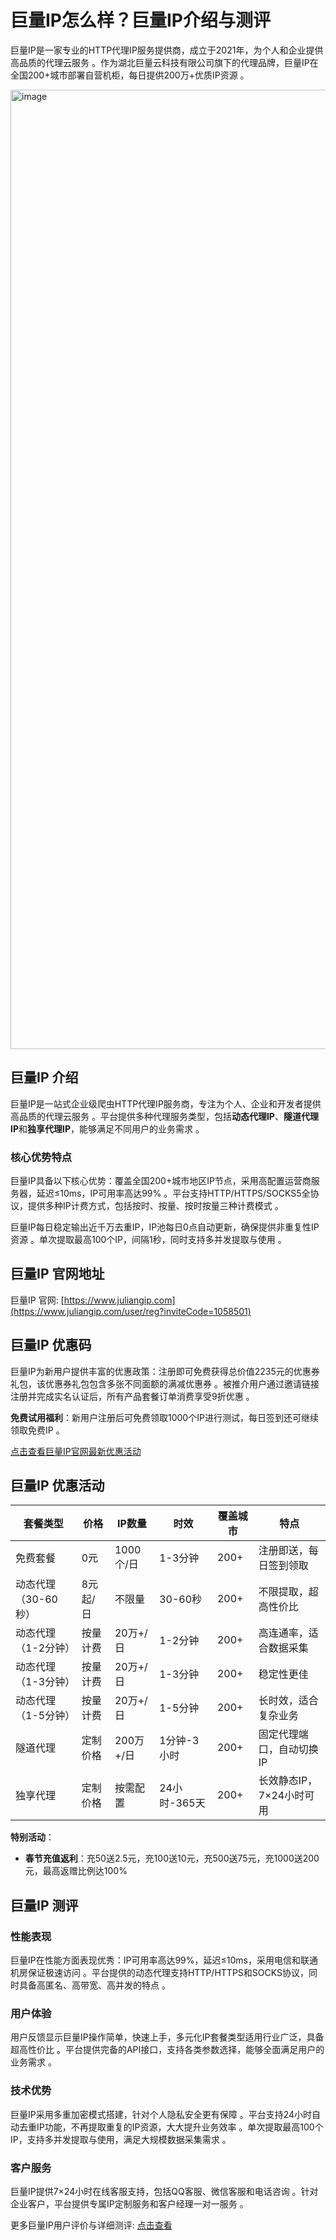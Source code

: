 # 巨量IP怎么样？巨量IP介绍与测评

巨量IP是一家专业的HTTP代理IP服务提供商，成立于2021年，为个人和企业提供高品质的代理云服务 。作为湖北巨量云科技有限公司旗下的代理品牌，巨量IP在全国200+城市部署自营机柜，每日提供200万+优质IP资源 。

<img width="3044" height="1535" alt="image" src="https://github.com/user-attachments/assets/7fca1651-9e73-4aa8-af87-1e0566fc30de" />

## 巨量IP 介绍

巨量IP是一站式企业级爬虫HTTP代理IP服务商，专注为个人、企业和开发者提供高品质的代理云服务 。平台提供多种代理服务类型，包括**动态代理IP**、**隧道代理IP**和**独享代理IP**，能够满足不同用户的业务需求 。

### 核心优势特点

巨量IP具备以下核心优势：覆盖全国200+城市地区IP节点，采用高配置运营商服务器，延迟≤10ms，IP可用率高达99% 。平台支持HTTP/HTTPS/SOCKS5全协议，提供多种IP计费方式，包括按时、按量、按时按量三种计费模式 。

巨量IP每日稳定输出近千万去重IP，IP池每日0点自动更新，确保提供非重复性IP资源 。单次提取最高100个IP，间隔1秒，同时支持多并发提取与使用 。

## 巨量IP 官网地址

巨量IP 官网: [https://www.juliangip.com](https://www.juliangip.com/user/reg?inviteCode=1058501)

## 巨量IP 优惠码

巨量IP为新用户提供丰富的优惠政策：注册即可免费获得总价值2235元的优惠券礼包，该优惠券礼包包含多张不同面额的满减优惠券 。被推介用户通过邀请链接注册并完成实名认证后，所有产品套餐订单消费享受9折优惠 。

**免费试用福利**：新用户注册后可免费领取1000个IP进行测试，每日签到还可继续领取免费IP 。

[点击查看巨量IP官网最新优惠活动](https://www.juliangip.com/user/reg?inviteCode=1058501)

## 巨量IP 优惠活动

| 套餐类型 | 价格 | IP数量 | 时效 | 覆盖城市 | 特点 |
|---------|------|--------|------|----------|------|
| 免费套餐 | 0元 | 1000个/日 | 1-3分钟 | 200+ | 注册即送，每日签到领取  |
| 动态代理（30-60秒） | 8元起/日 | 不限量 | 30-60秒 | 200+ | 不限提取，超高性价比  |
| 动态代理（1-2分钟） | 按量计费 | 20万+/日 | 1-2分钟 | 200+ | 高连通率，适合数据采集  |
| 动态代理（1-3分钟） | 按量计费 | 20万+/日 | 1-3分钟 | 200+ | 稳定性更佳  |
| 动态代理（1-5分钟） | 按量计费 | 20万+/日 | 1-5分钟 | 200+ | 长时效，适合复杂业务  |
| 隧道代理 | 定制价格 | 200万+/日 | 1分钟-3小时 | 200+ | 固定代理端口，自动切换IP  |
| 独享代理 | 定制价格 | 按需配置 | 24小时-365天 | 200+ | 长效静态IP，7×24小时可用  |

**特别活动**：
- **春节充值返利**：充50送2.5元，充100送10元，充500送75元，充1000送200元，最高返赠比例达100%

## 巨量IP 测评

### 性能表现

巨量IP在性能方面表现优秀：IP可用率高达99%，延迟≤10ms，采用电信和联通机房保证极速访问 。平台提供的动态代理支持HTTP/HTTPS和SOCKS协议，同时具备高匿名、高带宽、高并发的特点 。

### 用户体验

用户反馈显示巨量IP操作简单，快速上手，多元化IP套餐类型适用行业广泛，具备超高性价比 。平台提供完备的API接口，支持各类参数选择，能够全面满足用户的业务需求 。

### 技术优势

巨量IP采用多重加密模式搭建，针对个人隐私安全更有保障 。平台支持24小时自动去重IP功能，不再提取重复的IP资源，大大提升业务效率 。单次提取最高100个IP，支持多并发提取与使用，满足大规模数据采集需求 。

### 客户服务

巨量IP提供7×24小时在线客服支持，包括QQ客服、微信客服和电话咨询 。针对企业客户，平台提供专属IP定制服务和客户经理一对一服务 。

更多巨量IP用户评价与详细测评: [点击查看](https://www.juliangip.com/user/reg?inviteCode=1058501)
